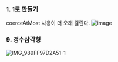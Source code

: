 ### 1. 1로 만들기
coerceAtMost 사용이 더 오래 걸린다.
![image](https://user-images.githubusercontent.com/54929665/194592788-b6d16e8d-1926-420e-86f5-d2fb87ec4a98.png)

### 9. 정수삼각형
![IMG_989FF97D2A51-1](https://user-images.githubusercontent.com/54929665/195989768-6f4e3651-845a-4669-be51-0a30712b0935.jpeg)
